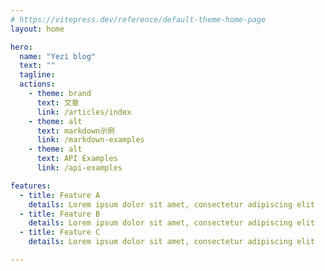 ```yaml
---
# https://vitepress.dev/reference/default-theme-home-page
layout: home

hero:
  name: "Yezi blog"
  text: ""
  tagline: 
  actions:
    - theme: brand
      text: 文章
      link: /articles/index
    - theme: alt
      text: markdown示例
      link: /markdown-examples
    - theme: alt
      text: API Examples
      link: /api-examples

features:
  - title: Feature A
    details: Lorem ipsum dolor sit amet, consectetur adipiscing elit
  - title: Feature B
    details: Lorem ipsum dolor sit amet, consectetur adipiscing elit
  - title: Feature C
    details: Lorem ipsum dolor sit amet, consectetur adipiscing elit

---
```


